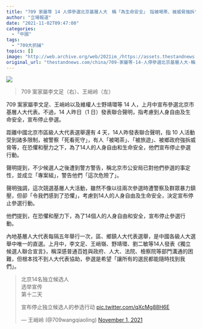 ```yaml
---
title: "709 家屬等 14 人停參選北京基層人大　稱「為生命安全」　指被喝茶、被威脅強拆"
author: "立場報道"
date: "2021-11-02T09:47:00"
categories:
  - "中國"
tags:
  - "709大抓捕"
topics: []
image: "http://web.archive.org/web/2021im_/https://assets.thestandnews.com/media/photos/jaklsdjkasjdsak_HomGg.JPG"
original_url: "thestandnews.com/china/709-家屬等-14-人停參選北京基層人大-稱為生命安全-指被喝茶被威脅強拆"
---
```

![](http://web.archive.org/web/2021im_/https://assets.thestandnews.com/media/photos/jaklsdjkasjdsak_HomGg.JPG)
> 709 案家屬李文足（右）、王峭岭（左）

709 案家屬李文足、王峭岭以及維權人士野靖環等 14 人，上月中宣布參選北京市基層人大代表。不過，14 人昨日（1 日）發表聯合聲明，指考慮到人身自由及生命安全，宣布停止參選。

距離中國北京市區級人大代表選舉還有 4 天，14人昨發表聯合聲明，指 10 人活動受到諸多限制，被警察「死看死守」，有人「被喝茶」、「被旅遊」、被鄉政府強拆威脅等，在恐懼和壓力之下，為了14人的人身自由和生命安全，他們宣布停止參選行動。

聲明提到，不少候選人之後遭到警方警告，稱北京市公安局已對他們參選的事定性，並成立「專案組」，警告他們「這次危險了」。

聲明強調，這次競選基層人大活動，雖然不像以往兩次參選時遭警察及群眾暴力鎮壓，但卻「令我們感到了恐懼」，考慮到14人的人身自由及生命安全，決定宣布停止參選行動。

他們提到，在恐懼和壓力下，為了14個人的人身自由和安全，宣布停止參選行動。

內地基層人大代表每隔五年舉行一次，區、鄉鎮人大代表選舉，是中國各級人大選舉中唯一的直選。上月中，李文足、王峭嶺、野靖環、劉二敏等14人發表《獨立候選人聯合宣言》，稱深感普通百姓與政府、人大、法院、檢察院等部門溝通的困難，但根本找不到人大代表協助，參選是希望「讓所有的選民都能隨時找到我們」。

> 北京14名独立候选人  
> 选举宣传  
> 第十二天  
>   
> 宣布停止独立候选人的参选行动 [pic.twitter.com/qXcMg88H6E](http://web.archive.org/web/20211102142734/https://t.co/qXcMg88H6E)
> 
> — 王峭岭 (@709wangqiaoling) [November 1, 2021](http://web.archive.org/web/20211102142734/https://twitter.com/709wangqiaoling/status/1455005366735962116?ref_src=twsrc%5Etfw)